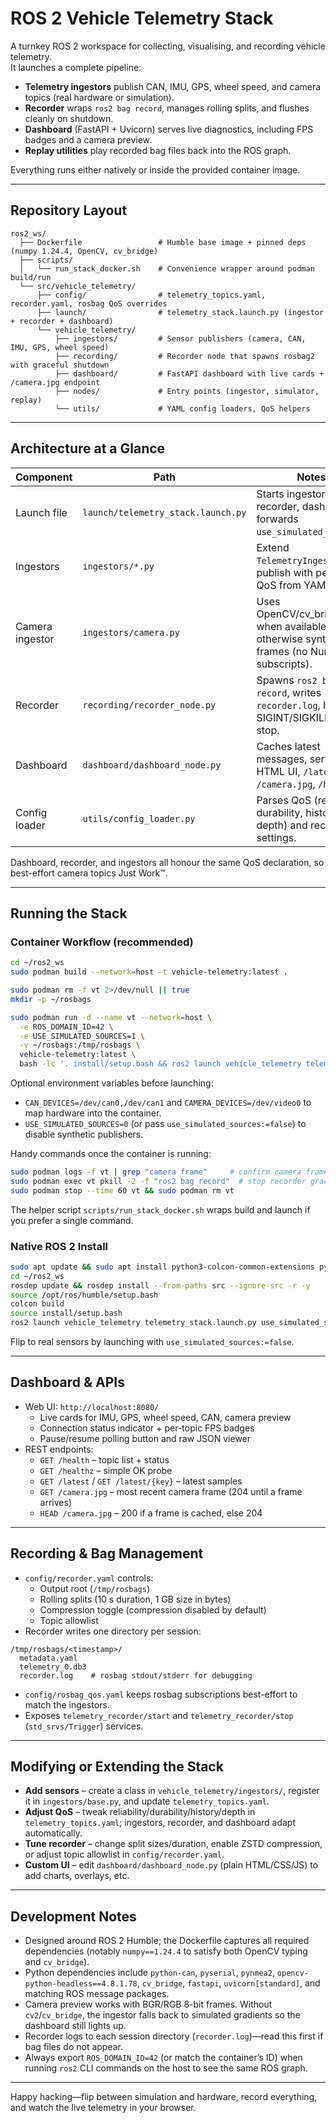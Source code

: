 # ROS 2 Vehicle Telemetry Stack

A turnkey ROS 2 workspace for collecting, visualising, and recording vehicle telemetry.  
It launches a complete pipeline:

- **Telemetry ingestors** publish CAN, IMU, GPS, wheel speed, and camera topics (real hardware or simulation).
- **Recorder** wraps `ros2 bag record`, manages rolling splits, and flushes cleanly on shutdown.
- **Dashboard** (FastAPI + Uvicorn) serves live diagnostics, including FPS badges and a camera preview.
- **Replay utilities** play recorded bag files back into the ROS graph.

Everything runs either natively or inside the provided container image.

---

## Repository Layout

```
ros2_ws/
  ├── Dockerfile                 # Humble base image + pinned deps (numpy 1.24.4, OpenCV, cv_bridge)
  ├── scripts/
  │   └── run_stack_docker.sh    # Convenience wrapper around podman build/run
  └── src/vehicle_telemetry/
      ├── config/                # telemetry_topics.yaml, recorder.yaml, rosbag QoS overrides
      ├── launch/                # telemetry_stack.launch.py (ingestor + recorder + dashboard)
      └── vehicle_telemetry/
          ├── ingestors/         # Sensor publishers (camera, CAN, IMU, GPS, wheel speed)
          ├── recording/         # Recorder node that spawns rosbag2 with graceful shutdown
          ├── dashboard/         # FastAPI dashboard with live cards + /camera.jpg endpoint
          ├── nodes/             # Entry points (ingestor, simulator, replay)
          └── utils/             # YAML config loaders, QoS helpers
```

---

## Architecture at a Glance

| Component          | Path                                           | Notes                                                                                     |
|-------------------|------------------------------------------------|-------------------------------------------------------------------------------------------|
| Launch file        | `launch/telemetry_stack.launch.py`             | Starts ingestor, recorder, dashboard; forwards `use_simulated_sources`.                   |
| Ingestors          | `ingestors/*.py`                               | Extend `TelemetryIngestor`; publish with per-topic QoS from YAML.                         |
| Camera ingestor    | `ingestors/camera.py`                          | Uses OpenCV/cv_bridge when available, otherwise synthesises frames (no NumPy subscripts). |
| Recorder           | `recording/recorder_node.py`                   | Spawns `ros2 bag record`, writes `recorder.log`, handles SIGINT/SIGKILL on stop.          |
| Dashboard          | `dashboard/dashboard_node.py`                  | Caches latest messages, serves HTML UI, `/latest`, `/camera.jpg`, `/healthz`.             |
| Config loader      | `utils/config_loader.py`                       | Parses QoS (reliability, durability, history, depth) and recorder settings.               |

Dashboard, recorder, and ingestors all honour the same QoS declaration, so best-effort camera topics Just Work™.

---

## Running the Stack

### Container Workflow (recommended)

```bash
cd ~/ros2_ws
sudo podman build --network=host -t vehicle-telemetry:latest .

sudo podman rm -f vt 2>/dev/null || true
mkdir -p ~/rosbags

sudo podman run -d --name vt --network=host \
  -e ROS_DOMAIN_ID=42 \
  -e USE_SIMULATED_SOURCES=1 \
  -v ~/rosbags:/tmp/rosbags \
  vehicle-telemetry:latest \
  bash -lc '. install/setup.bash && ros2 launch vehicle_telemetry telemetry_stack.launch.py use_simulated_sources:=true'
```

Optional environment variables before launching:

- `CAN_DEVICES=/dev/can0,/dev/can1` and `CAMERA_DEVICES=/dev/video0` to map hardware into the container.
- `USE_SIMULATED_SOURCES=0` (or pass `use_simulated_sources:=false`) to disable synthetic publishers.

Handy commands once the container is running:

```bash
sudo podman logs -f vt | grep "camera frame"     # confirm camera frames arrive
sudo podman exec vt pkill -2 -f "ros2 bag record"  # stop recorder gracefully
sudo podman stop --time 60 vt && sudo podman rm vt
```

The helper script `scripts/run_stack_docker.sh` wraps build and launch if you prefer a single command.

### Native ROS 2 Install

```bash
sudo apt update && sudo apt install python3-colcon-common-extensions python3-rosdep
cd ~/ros2_ws
rosdep update && rosdep install --from-paths src --ignore-src -r -y
source /opt/ros/humble/setup.bash
colcon build
source install/setup.bash
ros2 launch vehicle_telemetry telemetry_stack.launch.py use_simulated_sources:=true
```

Flip to real sensors by launching with `use_simulated_sources:=false`.

---

## Dashboard & APIs

- Web UI: `http://localhost:8080/`
  - Live cards for IMU, GPS, wheel speed, CAN, camera preview
  - Connection status indicator + per-topic FPS badges
  - Pause/resume polling button and raw JSON viewer
- REST endpoints:
  - `GET /health` – topic list + status
  - `GET /healthz` – simple OK probe
  - `GET /latest` / `GET /latest/{key}` – latest samples
  - `GET /camera.jpg` – most recent camera frame (204 until a frame arrives)
  - `HEAD /camera.jpg` – 200 if a frame is cached, else 204

---

## Recording & Bag Management

- `config/recorder.yaml` controls:
  - Output root (`/tmp/rosbags`)
  - Rolling splits (10 s duration, 1 GB size in bytes)
  - Compression toggle (compression disabled by default)
  - Topic allowlist
- Recorder writes one directory per session:

```
/tmp/rosbags/<timestamp>/
  metadata.yaml
  telemetry_0.db3
  recorder.log    # rosbag stdout/stderr for debugging
```

- `config/rosbag_qos.yaml` keeps rosbag subscriptions best-effort to match the ingestors.
- Exposes `telemetry_recorder/start` and `telemetry_recorder/stop` (`std_srvs/Trigger`) services.

---

## Modifying or Extending the Stack

- **Add sensors** – create a class in `vehicle_telemetry/ingestors/`, register it in `ingestors/base.py`, and update `telemetry_topics.yaml`.
- **Adjust QoS** – tweak reliability/durability/history/depth in `telemetry_topics.yaml`; ingestors, recorder, and dashboard adapt automatically.
- **Tune recorder** – change split sizes/duration, enable ZSTD compression, or adjust topic allowlist in `config/recorder.yaml`.
- **Custom UI** – edit `dashboard/dashboard_node.py` (plain HTML/CSS/JS) to add charts, overlays, etc.

---

## Development Notes

- Designed around ROS 2 Humble; the Dockerfile captures all required dependencies (notably `numpy==1.24.4` to satisfy both OpenCV typing and `cv_bridge`).
- Python dependencies include `python-can`, `pyserial`, `pynmea2`, `opencv-python-headless==4.8.1.78`, `cv_bridge`, `fastapi`, `uvicorn[standard]`, and matching ROS message packages.
- Camera preview works with BGR/RGB 8-bit frames. Without `cv2`/`cv_bridge`, the ingestor falls back to simulated gradients so the dashboard still lights up.
- Recorder logs to each session directory (`recorder.log`)—read this first if bag files do not appear.
- Always export `ROS_DOMAIN_ID=42` (or match the container’s ID) when running `ros2` CLI commands on the host to see the same ROS graph.

---

Happy hacking—flip between simulation and hardware, record everything, and watch the live telemetry in your browser.
